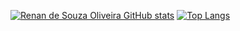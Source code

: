 [![Renan de Souza Oliveira GitHub stats](https://github-readme-stats.vercel.app/api?username=renan-s-oliveira&theme=vue-dark)](https://github.com/renan-s-oliveira/)
[![Top Langs](https://github-readme-stats.vercel.app/api/top-langs/?username=renan-s-oliveira&theme=vue-dark&layout=compact)](https://github.com/renan-s-oliveira/)

